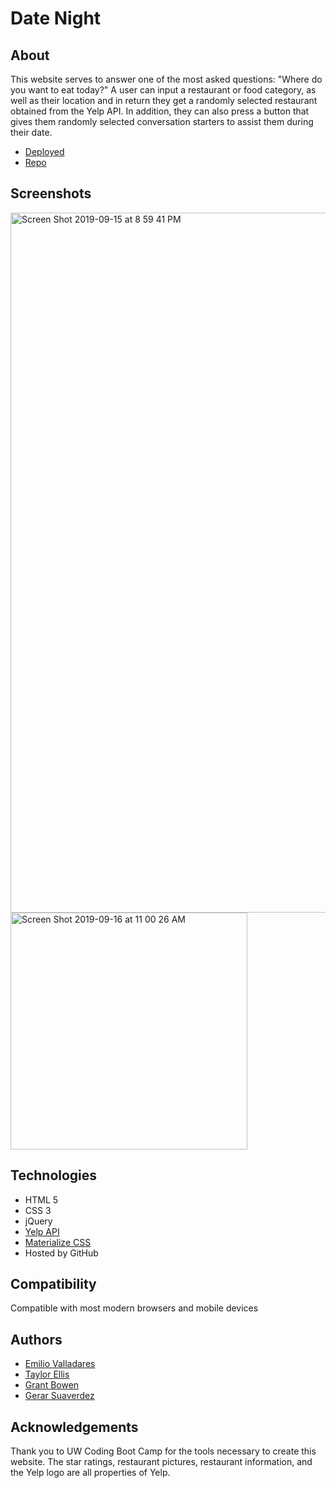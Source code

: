 # Date Night

## About
This website serves to answer one of the most asked questions: "Where do you want to eat today?" A user can input a restaurant or food category, as well as their location and in return they get a randomly selected restaurant obtained from the Yelp API. In addition, they can also press a button that gives them randomly selected conversation starters to assist them during their date. 
* [Deployed](https://emiliov1.github.io/date-night)
* [Repo](https://github.com/emiliov1/date-night)

## Screenshots
<img width="1120" alt="Screen Shot 2019-09-15 at 8 59 41 PM" src="https://user-images.githubusercontent.com/47680567/64981506-0a773780-d871-11e9-9635-3d296767fab8.png">
<img width="379" alt="Screen Shot 2019-09-16 at 11 00 26 AM" src="https://user-images.githubusercontent.com/47680567/64981579-35618b80-d871-11e9-8048-07c1390a13b3.png">

## Technologies
* HTML 5
* CSS 3
* jQuery 
* [Yelp API](https://www.yelp.com/fusion)
* [Materialize CSS](https://materializecss.com/)
* Hosted by GitHub

## Compatibility 
Compatible with most modern browsers and mobile devices

## Authors 
* [Emilio Valladares](https://github.com/emiliov1)
* [Taylor Ellis](https://github.com/teellis20)
* [Grant Bowen](https://github.com/itsgoodtobegrant)
* [Gerar Suaverdez](https://github.com/gerarjon)

## Acknowledgements 
Thank you to UW Coding Boot Camp for the tools necessary to create this website.
The star ratings, restaurant pictures, restaurant information, and the Yelp logo are all properties of Yelp. 

